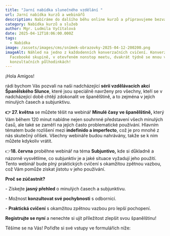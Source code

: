 ```yaml
---
title: "Jarní nabídka slunečného vzdělání "
url: Jarní nabídka kurzů a webinářů
description: Nabíráme do dalšího běhu online kurzů a připravujeme bezvadné webináře!
category: Nabídka kurzů a služeb
author: Mgr. Ludmila Vyčítalová
date: 2025-04-12T18:06:00.000Z
tags:
  - Nabídka
image: /assets/images/cms/snímek-obrazovky-2025-04-12-200200.png
imageAlt: Náhled na jedno z každodenních konverzačních cvičení. Konverzuje se ve
  Facebooké skupině, v otevřeném nonstop meetu, dvakrát týdně se mnou v
  konzultačních půlhodinkách!
---
```

¡Hola Amigos!

rádi bychom Vás pozvali na naši nadcházející **sérii vzdělávacích akcí Španělského Slunce**, které jsou speciálně navrženy pro všechny, kteří se v nadcházející době chtějí zdokonalit ve španělštině, a to zejména v jejích minulých časech a subjunktivu.

**👉 27. května** se můžete těšit na webinář **Minulé časy ve španělštině,** který Vám během 120 minut nabídne nejen souhrnné představení všech minulých časů, ale také se zaměří na jejich často problematické používání. Hlavním tématem bude rozlišení mezi **indefinido a imperfecto**, což je pro mnohé z nás skutečný oříšek. Všechny webináře budou nahrávány, takže se k nim můžete kdykoliv vrátit.

 👉**18. června** proběhne webinář na téma **Subjuntivo,** kde si důkladně a názorně vysvětlíme, co subjunktiv je a jaké situace vyžadují jeho použití. Tento webinář bude plný praktických cvičení s okamžitou zpětnou vazbou, což Vám pomůže získat jistotu v jeho používání.

**Proč se zúčastnit?**

\- Získejte **jasný přehled** o minulých časech a subjunktivu.

\- Možnost **konzultovat své pochybnosti** s odbornicí.

\- **Praktická cvičení** s okamžitou zpětnou vazbou pro lepší pochopení.

**Registrujte se nyní** a nenechte si ujít příležitost zlepšit svou španělštinu!

Těšíme se na Vás! Pořiďte si své vstupy ve formulářích níže:

<script type="text/javascript" src="https://form.fapi.cz/script.php?id=7f044949-f8db-471d-b63e-27f389fc1174"></script>



<script type="text/javascript" src="https://form.fapi.cz/script.php?id=53dd8eff-cfe7-45db-939f-005a7dce5408"></script>
